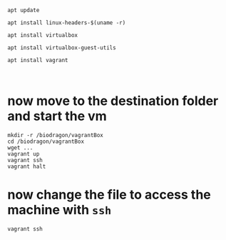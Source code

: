 
```
apt update

apt install linux-headers-$(uname -r)

apt install virtualbox

apt install virtualbox-guest-utils

apt install vagrant 



```

# now move to the destination folder and start the vm 

```
mkdir -r /biodragon/vagrantBox
cd /biodragon/vagrantBox
wget ...
vagrant up
vagrant ssh
vagrant halt
```

# now change the file to access the machine with `ssh`

```
vagrant ssh
```
